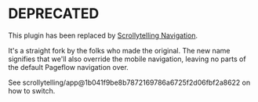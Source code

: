 # DEPRECATED

This plugin has been replaced by [Scrollytelling Navigation](https://github.com/scrollytelling/navigation).

It's a straight fork by the folks who made the original. The new name signifies that we'll also override the mobile navigation, leaving no parts of the default Pageflow navigation over.

See scrollytelling/app@1b041f9be8b7872169786a6725f2d06fbf2a8622 on how to switch.
